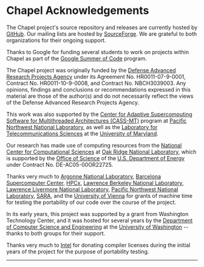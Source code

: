 Chapel Acknowledgements
=======================

The Chapel project's source repository and releases are currently
hosted by [GitHub].  Our mailing lists are hosted by [SourceForge].
We are grateful to both organizations for their ongoing support.

Thanks to Google for funding several students to work on projects
within Chapel as part of the [Google Summer of Code] program.

The Chapel project was originally funded by the [Defense Advanced
Research Projects Agency] under its Agreement No. HR0011-07-9-0001,
Contract No. HR0011-10-9-0008, and Contract No. NBCH3039003.  Any
opinions, findings and conclusions or recommendations expressed in
this material are those of the author(s) and do not necessarily
reflect the views of the Defense Advanced Research Projects Agency.

This work was also supported by the [Center for Adaptive
Supercomputing Software for Multithreaded Architectures (CASS-MT)]
program at [Pacific Northwest National Laboratory], as well as the
[Laboratory for Telecommunications Sciences] at the [University of
Maryland].

Our research has made use of computing resources from the [National
Center for Computational Sciences] at [Oak Ridge National Laboratory],
which is supported by the [Office of Science] of the [U.S. Department
of Energy] under Contract No. DE-AC05-00OR22725.

Thanks very much to [Argonne National Laboratory], [Barcelona
Supercomputer Center], [HPCx], [Lawrence Berkeley National
Laboratory], [Lawrence Livermore National Laboratory], [Pacific
Northwest National Laboratory], [SARA], and the [University of Vienna]
for grants of machine time for testing the portability of our code
over the course of the project.

In its early years, this project was supported by a grant from
Washington Technology Center, and it was hosted for several years by
the [Department of Computer Science and Engineering] at the
[University of Washington] -- thanks to both groups for their support.

Thanks very much to [Intel] for donating compiler licenses during the
initial years of the project for the purpose of portability testing.

---

[Argonne National Laboratory]: http://www.anl.gov/
[Barcelona Supercomputer Center]: http://www.bsc.es/
[Center for Adaptive Supercomputing Software for Multithreaded Architectures (CASS-MT)]: http://cass-mt.pnnl.gov/
[Defense Advanced Research Projects Agency]: http://www.darpa.mil/
[Department of Computer Science and Engineering]: http://cs.washington.edu
[GitHub]: https://github.com/
[Google Summer of Code]: https://developers.google.com/open-source/gsoc/
[HPCx]: http://www.hpcx.ac.uk/
[Intel]: http://www.intel.com/
[Laboratory for Telecommunications Sciences]: https://www.ltsnet.net/
[Lawrence Berkeley National Laboratory]: http://www.lbl.gov/
[Lawrence Livermore National Laboratory]: http://www.llnl.gov/
[National Center for Computational Sciences]: http://www.nccs.gov/
[Oak Ridge National Laboratory]: http://www.ornl.gov/
[Office of Science]: http://science.energy.gov/
[Pacific Northwest National Laboratory]: http://www.pnl.gov/
[SARA]: http://www.sara.nl/
[SourceForge]: https://sourceforge.net/
[University of Maryland]: http://www.umiacs.umd.edu/
[University of Vienna]: http://www.univie.ac.at/
[University of Washington]: http://www.washington.edu
[U.S. Department of Energy]: http://energy.gov/
